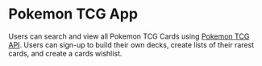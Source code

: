 # Pokemon TCG App
Users can search and view all Pokemon TCG Cards using [Pokemon TCG API](https://dev.pokemontcg.io/). Users can sign-up to build their own decks, create lists of their rarest cards, and create a cards wishlist.